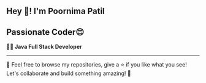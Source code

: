   Hey 👋!  I'm Poornima Patil
  ---
  Passionate Coder😊
  ---
  **👩‍💻 Java Full Stack Developer** 
  
  ---

💬 Feel free to browse my repositories, give a ⭐ if you like what you see! Let's collaborate and build something amazing! 🌟

